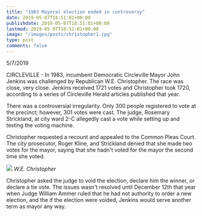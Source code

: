 ```yaml
---
title: "1983 Mayoral election ended in controversy"
date: 2019-05-07T18:51:01+00:00
publishdate: 2019-05-07T18:51:01+00:00
lastmod: 2019-05-07T18:51:01+00:00
image: "/images/posts/christopher1.jpg"
type: post
comments: false
---
```

5/7/2019

CIRCLEVILLE - In 1983, incumbent Democratic Circleville Mayor John Jenkins was challenged by Republican W.E. Christopher. The race was close, very close. Jenkins received 1721 votes and Christopher took 1720, according to a series of Circleville Herald articles published that year.

There was a controversial irregularity. Only 300 people registered to vote at the precinct; however, 301 votes were cast. The judge, Rosemary Strickland, at city ward 2-C allegedly cast a vote while setting up and testing the voting machine.

Christopher requested a recount and appealed to the Common Pleas Court. The city prosecutor, Roger Kline, and Strickland denied that she made two votes for the mayor, saying that she hadn't voted for the mayor the second time she voted.

![](/images/posts/christopher2.jpg)
*W.E. Christopher*

Christopher asked the judge to void the election, declare him the winner, or declare a tie vote. The issues wasn't resolved until December 12th that year when Judge William Ammer ruled that he had not authority to order a new election, and the if the election were voided, Jenkins would serve another term as mayor any way.

